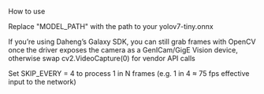 How to use

Replace "MODEL_PATH" with the path to your yolov7-tiny.onnx

If you’re using Daheng’s Galaxy SDK, you can still grab frames with OpenCV once the driver exposes the camera as a GenICam/GigE Vision device, otherwise swap cv2.VideoCapture(0) for vendor API calls

Set SKIP_EVERY = 4 to process 1 in N frames (e.g. 1 in 4 ≈ 75 fps effective input to the network)
